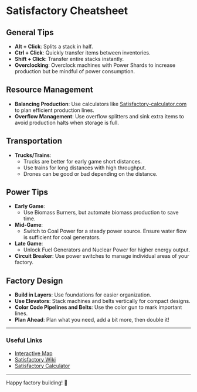 # Satisfactory Cheatsheet

## General Tips
- **Alt + Click**: Splits a stack in half.
- **Ctrl + Click**: Quickly transfer items between inventories.
- **Shift + Click**: Transfer entire stacks instantly.
- **Overclocking**: Overclock machines with Power Shards to increase production but be mindful of power consumption.

## Resource Management
- **Balancing Production**: Use calculators like [Satisfactory-calculator.com](https://www.satisfactory-calculator.com/) to plan efficient production lines.
- **Overflow Management**: Use overflow splitters and sink extra items to avoid production halts when storage is full.

## Transportation
- **Trucks/Trains**:
  - Trucks are better for early game short distances.
  - Use trains for long distances with high throughput.
  - Drones can be good or bad depending on the distance.

## Power Tips
- **Early Game**:
  - Use Biomass Burners, but automate biomass production to save time.
- **Mid-Game**:
  - Switch to Coal Power for a steady power source. Ensure water flow is sufficient for coal generators.
- **Late Game**:
  - Unlock Fuel Generators and Nuclear Power for higher energy output.
- **Circuit Breaker**: Use power switches to manage individual areas of your factory.

## Factory Design
- **Build in Layers**: Use foundations for easier organization.
- **Use Elevators**: Stack machines and belts vertically for compact designs.
- **Color Code Pipelines and Belts**: Use the color gun to mark important lines.
- **Plan Ahead**: Plan what you need, add a bit more, then double it!

---

### Useful Links
- [Interactive Map](https://satisfactory-calculator.com/en/interactive-map/)
- [Satisfactory Wiki](https://satisfactory.fandom.com/)
- [Satisfactory Calculator](https://www.satisfactory-calculator.com/)

---

Happy factory building! 🚀

